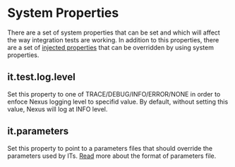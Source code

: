 System Properties
=================

There are a set of system properties that can be set and which will affect the way integration tests are working.
In addition to this properties, there are a set of [injected properties][injected-properties] that can be overridden by using system properties.

it.test.log.level
-----------------

Set this property to one of TRACE/DEBUG/INFO/ERROR/NONE in order to enfoce Nexus logging level to specifid value.
By default, without setting this value, Nexus will log at INFO level.

it.parameters
-------------

Set this property to point to a parameters files that should override the parameters used by ITs. [Read][parameters-format] more about the format of parameters file.

[parameters-format]: src/test/resources/README.md
[injected-properties]: InjectedProperties.md
